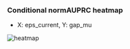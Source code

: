 ### Conditional normAUPRC heatmap

- X: eps_current, Y: gap_mu

![heatmap](/home/elicer/project_0814_2/results/20250815-045217/holdout/conditional_heatmap_eps_current_vs_gap_mu.png)
